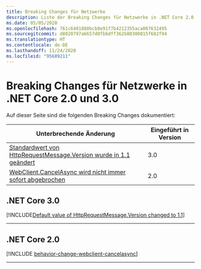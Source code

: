 ```yaml
---
title: Breaking Changes für Netzwerke
description: Liste der Breaking Changes für Netzwerke in .NET Core 2.0 und 3.0
ms.date: 05/05/2020
ms.openlocfilehash: 761c6481888bcb8e91f7b4212355aca067632495
ms.sourcegitcommit: d8020797a6657d0fbbdff362b80300815f682f94
ms.translationtype: HT
ms.contentlocale: de-DE
ms.lasthandoff: 11/24/2020
ms.locfileid: "95689211"
---
```

# <a name="networking-breaking-changes-in-net-core-20-and-30"></a>Breaking Changes für Netzwerke in .NET Core 2.0 und 3.0

Auf dieser Seite sind die folgenden Breaking Changes dokumentiert:

| Unterbrechende Änderung | Eingeführt in Version |
| - | - |
| [Standardwert von HttpRequestMessage.Version wurde in 1.1 geändert](#default-value-of-httprequestmessageversion-changed-to-11) | 3.0 |
| [WebClient.CancelAsync wird nicht immer sofort abgebrochen](#webclientcancelasync-doesnt-always-cancel-immediately) | 2.0 |

## <a name="net-core-30"></a>.NET Core 3.0

[!INCLUDE[Default value of HttpRequestMessage.Version changed to 1.1](~/includes/core-changes/networking/3.0/httprequestmessage-version-change.md)]

***

## <a name="net-core-20"></a>.NET Core 2.0

[!INCLUDE [behavior-change-webclient-cancelasync](../../../includes/core-changes/networking/2.0/behavior-change-webclient-cancelasync.md)]

***
